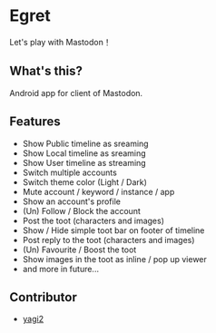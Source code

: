 # Egret
Let's play with Mastodon！

## What's this?
Android app for client of Mastodon.

## Features
- Show Public timeline as sreaming
- Show Local timeline as sreaming
- Show User timeline as streaming
- Switch multiple accounts
- Switch theme color (Light / Dark)
- Mute account / keyword / instance / app
- Show an account's profile
- (Un) Follow / Block the account
- Post the toot (characters and images)
- Show / Hide simple toot bar on footer of timeline
- Post reply to the toot (characters and images)
- (Un) Favourite / Boost the toot
- Show images in the toot as inline / pop up viewer
- and more in future...

## Contributor
- [yagi2](https://github.com/yagi2)
